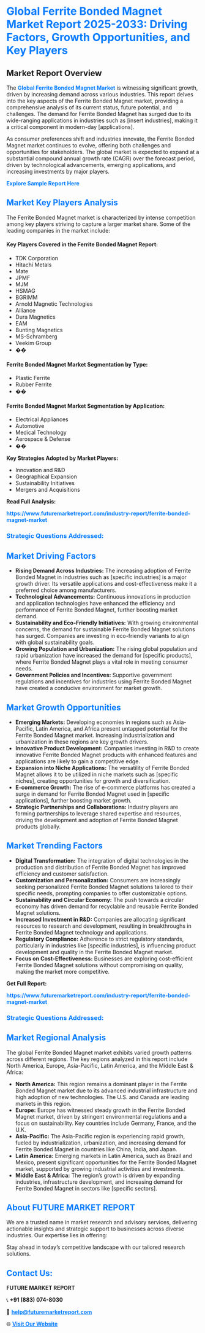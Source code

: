 <h1 style="color: #007BFF;">Global Ferrite Bonded Magnet Market Report 2025-2033: Driving Factors, Growth Opportunities, and Key Players</h1>

<section id="overview">
<h2>Market Report Overview</h2>
<p>The <a href="https://www.futuremarketreport.com/industry-report/ferrite-bonded-magnet-market" style="color: #007BFF; text-decoration: none;"><strong>Global Ferrite Bonded Magnet Market</strong></a> is witnessing significant growth, driven by increasing demand across various industries. This report delves into the key aspects of the Ferrite Bonded Magnet market, providing a comprehensive analysis of its current status, future potential, and challenges. The demand for Ferrite Bonded Magnet has surged due to its wide-ranging applications in industries such as [insert industries], making it a critical component in modern-day [applications].</p>
<p>As consumer preferences shift and industries innovate, the Ferrite Bonded Magnet market continues to evolve, offering both challenges and opportunities for stakeholders. The global market is expected to expand at a substantial compound annual growth rate (CAGR) over the forecast period, driven by technological advancements, emerging applications, and increasing investments by major players.</p>
</section>

<section id="overview">
<p><a href="https://www.futuremarketreport.com/request-sample/reportId=118690" style="color: #007BFF; text-decoration: none;"><strong>Explore Sample Report Here</strong></a></p>
</section>

<section id="key-players">
<h2 style="color: #007BFF;">Market Key Players Analysis</h2>
<p>The Ferrite Bonded Magnet market is characterized by intense competition among key players striving to capture a larger market share. Some of the leading companies in the market include:</p>
<h4>Key Players Covered in the Ferrite Bonded Magnet Report:</h4>
<ul><li>TDK Corporation</li><li>Hitachi Metals</li><li>Mate</li><li>JPMF</li><li>MJM</li><li>HSMAG</li><li>BGRIMM</li><li>Arnold Magnetic Technologies</li><li>Alliance</li><li>Dura Magnetics</li><li>EAM</li><li>Bunting Magnetics</li><li>MS-Schramberg</li><li>Veekim Group</li><li>��</li></ul>
<h4>Ferrite Bonded Magnet Market Segmentation by Type:</h4>
<ul><li>Plastic Ferrite</li><li>Rubber Ferrite</li><li>��</li></ul>

<h4>Ferrite Bonded Magnet Market Segmentation by Application:</h4>
<ul><li>Electrical Appliances</li><li>Automotive</li><li>Medical Technology</li><li>Aerospace &amp; Defense</li><li>��</li></ul>
<p><strong>Key Strategies Adopted by Market Players:</strong></p>
<ul>
<li>Innovation and R&D</li>
<li>Geographical Expansion</li>
<li>Sustainability Initiatives</li>
<li>Mergers and Acquisitions</li>
</ul>
</section>

<section>
<p><strong>Read Full Analysis: </strong></p><a href="https://www.futuremarketreport.com/industry-report/ferrite-bonded-magnet-market" style="color: #007BFF; text-decoration: none;"><strong>https://www.futuremarketreport.com/industry-report/ferrite-bonded-magnet-market</strong></a>
<h3 style="color: #007BFF;">Strategic Questions Addressed:</h3>
</section>

<section id="driving-factors">
<h2 style="color: #007BFF;">Market Driving Factors</h2>
<ul>
<li><strong>Rising Demand Across Industries:</strong> The increasing adoption of Ferrite Bonded Magnet in industries such as [specific industries] is a major growth driver. Its versatile applications and cost-effectiveness make it a preferred choice among manufacturers.</li>
<li><strong>Technological Advancements:</strong> Continuous innovations in production and application technologies have enhanced the efficiency and performance of Ferrite Bonded Magnet, further boosting market demand.</li>
<li><strong>Sustainability and Eco-Friendly Initiatives:</strong> With growing environmental concerns, the demand for sustainable Ferrite Bonded Magnet solutions has surged. Companies are investing in eco-friendly variants to align with global sustainability goals.</li>
<li><strong>Growing Population and Urbanization:</strong> The rising global population and rapid urbanization have increased the demand for [specific products], where Ferrite Bonded Magnet plays a vital role in meeting consumer needs.</li>
<li><strong>Government Policies and Incentives:</strong> Supportive government regulations and incentives for industries using Ferrite Bonded Magnet have created a conducive environment for market growth.</li>
</ul>
</section>

<section id="growth-opportunities">
<h2 style="color: #007BFF;">Market Growth Opportunities</h2>
<ul>
<li><strong>Emerging Markets:</strong> Developing economies in regions such as Asia-Pacific, Latin America, and Africa present untapped potential for the Ferrite Bonded Magnet market. Increasing industrialization and urbanization in these regions are key growth drivers.</li>
<li><strong>Innovative Product Development:</strong> Companies investing in R&D to create innovative Ferrite Bonded Magnet products with enhanced features and applications are likely to gain a competitive edge.</li>
<li><strong>Expansion into Niche Applications:</strong> The versatility of Ferrite Bonded Magnet allows it to be utilized in niche markets such as [specific niches], creating opportunities for growth and diversification.</li>
<li><strong>E-commerce Growth:</strong> The rise of e-commerce platforms has created a surge in demand for Ferrite Bonded Magnet used in [specific applications], further boosting market growth.</li>
<li><strong>Strategic Partnerships and Collaborations:</strong> Industry players are forming partnerships to leverage shared expertise and resources, driving the development and adoption of Ferrite Bonded Magnet products globally.</li>
</ul>
</section>

<section id="trending-factors">
<h2 style="color: #007BFF;">Market Trending Factors</h2>
<ul>
<li><strong>Digital Transformation:</strong> The integration of digital technologies in the production and distribution of Ferrite Bonded Magnet has improved efficiency and customer satisfaction.</li>
<li><strong>Customization and Personalization:</strong> Consumers are increasingly seeking personalized Ferrite Bonded Magnet solutions tailored to their specific needs, prompting companies to offer customizable options.</li>
<li><strong>Sustainability and Circular Economy:</strong> The push towards a circular economy has driven demand for recyclable and reusable Ferrite Bonded Magnet solutions.</li>
<li><strong>Increased Investment in R&D:</strong> Companies are allocating significant resources to research and development, resulting in breakthroughs in Ferrite Bonded Magnet technology and applications.</li>
<li><strong>Regulatory Compliance:</strong> Adherence to strict regulatory standards, particularly in industries like [specific industries], is influencing product development and quality in the Ferrite Bonded Magnet market.</li>
<li><strong>Focus on Cost-Effectiveness:</strong> Businesses are exploring cost-efficient Ferrite Bonded Magnet solutions without compromising on quality, making the market more competitive.</li>
</ul>
</section>

<section>
<p><strong>Get Full Report: </strong></p><a href="https://www.futuremarketreport.com/industry-report/ferrite-bonded-magnet-market" style="color: #007BFF; text-decoration: none;"><strong>https://www.futuremarketreport.com/industry-report/ferrite-bonded-magnet-market</strong></a>
<h3 style="color: #007BFF;">Strategic Questions Addressed:</h3>
</section>


<section id="regional-analysis">
<h2 style="color: #007BFF;">Market Regional Analysis</h2>
<p>The global Ferrite Bonded Magnet market exhibits varied growth patterns across different regions. The key regions analyzed in this report include North America, Europe, Asia-Pacific, Latin America, and the Middle East & Africa:</p>
<ul>
<li><strong>North America:</strong> This region remains a dominant player in the Ferrite Bonded Magnet market due to its advanced industrial infrastructure and high adoption of new technologies. The U.S. and Canada are leading markets in this region.</li>
<li><strong>Europe:</strong> Europe has witnessed steady growth in the Ferrite Bonded Magnet market, driven by stringent environmental regulations and a focus on sustainability. Key countries include Germany, France, and the U.K.</li>
<li><strong>Asia-Pacific:</strong> The Asia-Pacific region is experiencing rapid growth, fueled by industrialization, urbanization, and increasing demand for Ferrite Bonded Magnet in countries like China, India, and Japan.</li>
<li><strong>Latin America:</strong> Emerging markets in Latin America, such as Brazil and Mexico, present significant opportunities for the Ferrite Bonded Magnet market, supported by growing industrial activities and investments.</li>
<li><strong>Middle East & Africa:</strong> The region’s growth is driven by expanding industries, infrastructure development, and increasing demand for Ferrite Bonded Magnet in sectors like [specific sectors].</li>
</ul>
</section>

<footer>
<h2 style="color: #007BFF;">About FUTURE MARKET REPORT</h2>
<p>We are a trusted name in market research and advisory services, delivering actionable insights and strategic support to businesses across diverse industries. Our expertise lies in offering:</p>

<p>Stay ahead in today’s competitive landscape with our tailored research solutions.</p>

<h2 style="color: #007BFF;">Contact Us:</h2>
<p><strong>FUTURE MARKET REPORT</strong></p>
<p>📞 <strong>+91 (883) 074-8030</strong></p>
<p>📧 <strong><a href="mailto:help@futuremarketreport.com" style="color: #007BFF;">help@futuremarketreport.com</a></strong></p>
<p>🌐 <strong><a href="https://www.futuremarketreport.com/" style="color: #007BFF;">Visit Our Website</a></strong></p>
</footer>
